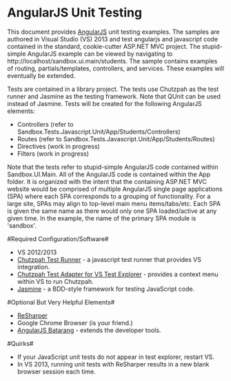 # AngularJS Unit Testing #

This document provides [AngularJS](http://angularjs.org/) unit testing examples. The samples are authored in Visual Studio (VS) 2013 and test angularjs and javascript code contained in the standard, cookie-cutter ASP.NET MVC project. The stupid-simple AngularJS example can be viewed by navigating to http://localhost/sandbox.ui.main/students. The sample contains examples of routing, partials/templates, controllers, and services. These examples will eventually be extended.

Tests are contained in a library project. The tests use Chutzpah as the test runner and Jasmine as the testing framework. Note that QUnit can be used instead of Jasmine. Tests will be created for the following AngularJS elements:

- Controllers (refer to Sandbox.Tests.Javascript.Unit/App/Students/Controllers)
- Routes (refer to Sandbox.Tests.Javascript.Unit/App/Students/Routes)
- Directives (work in progress)
- Filters (work in progress)

Note that the tests refer to stupid-simple AngularJS code contained within Sandbox.UI.Main. All of the AngularJS code is contained within the App folder. It is organized with the intent that the containing ASP.NET MVC website would be comprised of multiple AngularJS single page applications (SPA) where each SPA corresponds to a grouping of functionality. For a large site, SPAs may align to top-level main menu items/tabs/etc. Each SPA is given the same name as there would only one SPA loaded/active at any given time. In the example, the name of the primary SPA module is 'sandbox'.

#Required Configuration/Software#

- VS 2012/2013
- [Chutzpah Test Runner](http://chutzpah.codeplex.com/) - a javascript test runner that provides VS integration.
- [Chutzpah Test Adapter for VS Test Explorer](http://visualstudiogallery.msdn.microsoft.com/f8741f04-bae4-4900-81c7-7c9bfb9ed1fe) - provides a context menu within VS to run Chutzpah.
- [Jasmine](https://jasmine.github.io/) - a BDD-style framework for testing JavaScript code.

#Optional But Very Helpful Elements#
- [ReSharper](http://blogs.jetbrains.com/dotnet/tag/resharper-8/)
- Google Chrome Browser (is your friend.)
- [AngularJS Batarang](https://chrome.google.com/webstore/detail/angularjs-batarang/ighdmehidhipcmcojjgiloacoafjmpfk?hl=en) - extends the developer tools.

#Quirks#

- If your JavaScript unit tests do not appear in test explorer, restart VS.
- In VS 2013, running unit tests with ReSharper results in a new blank browser session each time.
